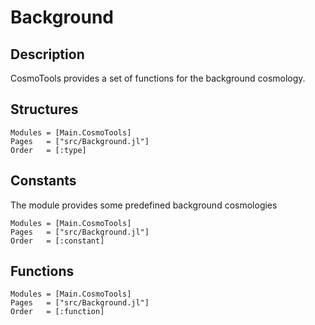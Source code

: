 # Background

## Description

CosmoTools provides a set of functions for the background cosmology.

## Structures

```@autodocs
Modules = [Main.CosmoTools]
Pages   = ["src/Background.jl"]
Order   = [:type]
```

## Constants

The module provides some predefined background cosmologies

```@autodocs
Modules = [Main.CosmoTools]
Pages   = ["src/Background.jl"]
Order   = [:constant]
```

## Functions

```@autodocs
Modules = [Main.CosmoTools]
Pages   = ["src/Background.jl"]
Order   = [:function]
```